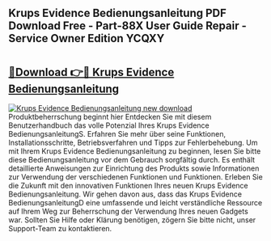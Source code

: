 ## Krups Evidence Bedienungsanleitung PDF Download Free - Part-88X User Guide Repair - Service Owner Edition YCQXY

# <h2><a href="http://df5cjr.blite.top/?on=Krups+Evidence+Bedienungsanleitung">🔗Download 👉🔴 Krups Evidence Bedienungsanleitung</a></h2>

[![Krups Evidence Bedienungsanleitung new download](https://i.imgur.com/lujVjoI.png)](http://df5cjr.blite.top/?on=Krups+Evidence+Bedienungsanleitung)
Produktbeherrschung beginnt hier Entdecken Sie mit diesem Benutzerhandbuch das volle Potenzial Ihres Krups Evidence BedienungsanleitungS. Erfahren Sie mehr über seine Funktionen, Installationsschritte, Betriebsverfahren und Tipps zur Fehlerbehebung. Um mit Ihrem Krups Evidence Bedienungsanleitung zu beginnen, lesen Sie bitte diese Bedienungsanleitung vor dem Gebrauch sorgfältig durch. Es enthält detaillierte Anweisungen zur Einrichtung des Produkts sowie Informationen zur Verwendung der verschiedenen Funktionen und Funktionen. Erleben Sie die Zukunft mit den innovativen Funktionen Ihres neuen Krups Evidence Bedienungsanleitung. Wir gehen davon aus, dass das Krups Evidence BedienungsanleitungD eine umfassende und leicht verständliche Ressource auf Ihrem Weg zur Beherrschung der Verwendung Ihres neuen Gadgets war. Sollten Sie Hilfe oder Klärung benötigen, zögern Sie bitte nicht, unser Support-Team zu kontaktieren.
